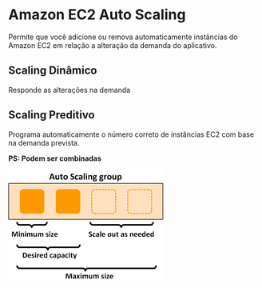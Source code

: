 # Amazon EC2 Auto Scaling
Permite que você adicione ou remova automaticamente instâncias do Amazon EC2 em relação a alteração da demanda do aplicativo.

## Scaling Dinâmico
Responde as alterações na demanda

## Scaling Preditivo
Programa automaticamente o número correto de instâncias EC2 com base na demanda prevista.

**PS: Podem ser combinadas**

![GRUPO AUTO SCALING](../../../_images/Modulo2/grupo-auto-scalling.png)